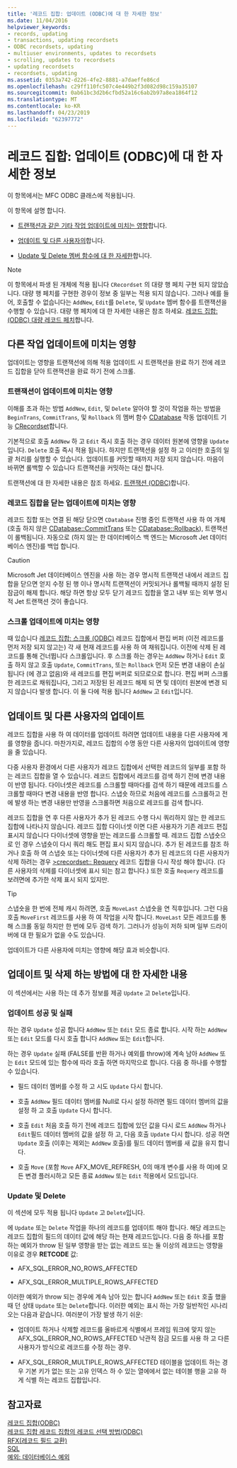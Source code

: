 ```yaml
---
title: '레코드 집합: 업데이트 (ODBC)에 대 한 자세한 정보'
ms.date: 11/04/2016
helpviewer_keywords:
- records, updating
- transactions, updating recordsets
- ODBC recordsets, updating
- multiuser environments, updates to recordsets
- scrolling, updates to recordsets
- updating recordsets
- recordsets, updating
ms.assetid: 0353a742-d226-4fe2-8881-a7daeffe86cd
ms.openlocfilehash: c29ff110fc507c4e449b2f3d082d98c159a35107
ms.sourcegitcommit: 0ab61bc3d2b6cfbd52a16c6ab2b97a8ea1864f12
ms.translationtype: MT
ms.contentlocale: ko-KR
ms.lasthandoff: 04/23/2019
ms.locfileid: "62397772"
---
```

# <a name="recordset-more-about-updates-odbc"></a>레코드 집합: 업데이트 (ODBC)에 대 한 자세한 정보

이 항목에서는 MFC ODBC 클래스에 적용됩니다.

이 항목에 설명 합니다.

- [트랜잭션과 같은 기타 작업 업데이트에 미치는 영향](#_core_how_transactions_affect_updates)합니다.

- [업데이트 및 다른 사용자의](#_core_your_updates_and_the_updates_of_other_users)합니다.

- [Update 및 Delete 멤버 함수에 대 한 자세한](#_core_more_about_update_and_delete)합니다.

> [!NOTE]
>  이 항목에서 파생 된 개체에 적용 됩니다 `CRecordset` 의 대량 행 페치 구현 되지 않았습니다. 대량 행 페치를 구현한 경우이 정보 중 일부는 적용 되지 않습니다. 그러나 예를 들어, 호출할 수 없습니다는 `AddNew`, `Edit`를 `Delete`, 및 `Update` 멤버 함수를 트랜잭션을 수행할 수 있습니다. 대량 행 페치에 대 한 자세한 내용은 참조 하세요. [레코드 집합: (ODBC) 대량 레코드 페치](../../data/odbc/recordset-fetching-records-in-bulk-odbc.md)합니다.

##  <a name="_core_how_other_operations_affect_updates"></a> 다른 작업 업데이트에 미치는 영향

업데이트는 영향을 트랜잭션에 의해 적용 업데이트 시 트랜잭션을 완료 하기 전에 레코드 집합을 닫아 트랜잭션을 완료 하기 전에 스크롤.

###  <a name="_core_how_transactions_affect_updates"></a> 트랜잭션이 업데이트에 미치는 영향

이해를 초과 하는 방법 `AddNew`, `Edit`, 및 `Delete` 알아야 할 것이 작업을 하는 방법을 `BeginTrans`, `CommitTrans`, 및 `Rollback` 의 멤버 함수 [CDatabase](../../mfc/reference/cdatabase-class.md) 작동 업데이트 기능 [CRecordset](../../mfc/reference/crecordset-class.md)합니다.

기본적으로 호출 `AddNew` 하 고 `Edit` 즉시 호출 하는 경우 데이터 원본에 영향을 `Update`입니다. `Delete` 호출 즉시 적용 됩니다. 하지만 트랜잭션을 설정 하 고 이러한 호출의 일괄 처리를 실행할 수 있습니다. 업데이트를 커밋할 때까지 저장 되지 않습니다. 마음이 바뀌면 롤백할 수 있습니다 트랜잭션을 커밋하는 대신 합니다.

트랜잭션에 대 한 자세한 내용은 참조 하세요. [트랜잭션 (ODBC)](../../data/odbc/transaction-odbc.md)합니다.

###  <a name="_core_how_closing_the_recordset_affects_updates"></a> 레코드 집합을 닫는 업데이트에 미치는 영향

레코드 집합 또는 연결 된 해당 닫으면 `CDatabase` 진행 중인 트랜잭션 사용 하 여 개체 (호출 하지 않은 [CDatabase::CommitTrans](../../mfc/reference/cdatabase-class.md#committrans) 또는 [CDatabase::Rollback](../../mfc/reference/cdatabase-class.md#rollback)), 트랜잭션이 롤백됩니다. 자동으로 (하지 않는 한 데이터베이스 백 엔드는 Microsoft Jet 데이터베이스 엔진)를 백업 합니다.

> [!CAUTION]
>  Microsoft Jet 데이터베이스 엔진을 사용 하는 경우 명시적 트랜잭션 내에서 레코드 집합을 닫으면 얻지 수정 된 행 이나 명시적 트랜잭션이 커밋되거나 롤백될 때까지 설정 된 잠금이 해제 합니다. 해당 하면 항상 모두 닫기 레코드 집합을 열고 내부 또는 외부 명시적 Jet 트랜잭션 것이 좋습니다.

###  <a name="_core_how_scrolling_affects_updates"></a> 스크롤 업데이트에 미치는 영향

때 있습니다 [레코드 집합: 스크롤 (ODBC)](../../data/odbc/recordset-scrolling-odbc.md) 레코드 집합에서 편집 버퍼 (이전 레코드를 먼저 저장 되지 않고는) 각 새 현재 레코드를 사용 하 여 채워집니다. 이전에 삭제 된 레코드를 통해 건너뜁니다 스크롤입니다. 후 스크롤 하는 경우는 `AddNew` 하거나 `Edit` 호출 하지 않고 호출 `Update`, `CommitTrans`, 또는 `Rollback` 먼저 모든 변경 내용이 손실 됩니다 (에 경고 없음)와 새 레코드를 편집 버퍼로 되므로으로 합니다. 편집 버퍼 스크롤한 레코드로 채워집니다, 그리고 저장된 된 레코드 해제 되 면 및 데이터 원본에 변경 되지 않습니다 발생 합니다. 이 둘 다에 적용 됩니다 `AddNew` 고 `Edit`입니다.

##  <a name="_core_your_updates_and_the_updates_of_other_users"></a> 업데이트 및 다른 사용자의 업데이트

레코드 집합을 사용 하 여 데이터를 업데이트 하려면 업데이트 내용을 다른 사용자에 게를 영향을 줍니다. 마찬가지로, 레코드 집합의 수명 동안 다른 사용자의 업데이트에 영향을 줄 있습니다.

다중 사용자 환경에서 다른 사용자가 레코드 집합에서 선택한 레코드의 일부를 포함 하는 레코드 집합을 열 수 있습니다. 레코드 집합에서 레코드를 검색 하기 전에 변경 내용이 반영 됩니다. 다이너셋은 레코드를 스크롤할 때마다를 검색 하기 때문에 레코드를 스크롤할 때마다 변경 내용을 반영 합니다. 스냅숏 하므로 처음에 레코드를 스크롤하고 전에 발생 하는 변경 내용만 반영을 스크롤하면 처음으로 레코드를 검색 합니다.

레코드 집합을 연 후 다른 사용자가 추가 된 레코드 수행 다시 쿼리하지 않는 한 레코드 집합에 나타나지 않습니다. 레코드 집합 다이너셋 이면 다른 사용자가 기존 레코드 편집 표시지 않습니다 다이너셋에 영향을 받는 레코드를 스크롤할 때. 레코드 집합 스냅숏으로 인 경우 스냅숏이 다시 쿼리 해도 편집 표시 되지 않습니다. 추가 된 레코드를 참조 하거나 호출 하 여 스냅숏 또는 다이너셋에 다른 사용자가 추가 된 레코드의 다른 사용자가 삭제 하려는 경우 [>crecordset:: Requery](../../mfc/reference/crecordset-class.md#requery) 레코드 집합을 다시 작성 해야 합니다. (다른 사용자의 삭제를 다이너셋에 표시 되는 참고 합니다.) 또한 호출 `Requery` 레코드를 보려면에 추가한 삭제 표시 되지 있지만.

> [!TIP]
>  스냅숏을 한 번에 전체 캐시 하려면, 호출 `MoveLast` 스냅숏을 연 직후입니다. 그런 다음 호출 `MoveFirst` 레코드를 사용 하 여 작업을 시작 합니다. `MoveLast` 모든 레코드를 통해 스크롤 동일 하지만 한 번에 모두 검색 하기. 그러나가 성능이 저하 되며 일부 드라이버에 대 한 필요가 없을 수도 있습니다.

업데이트가 다른 사용자에 미치는 영향에 해당 효과 비슷합니다.

##  <a name="_core_more_about_update_and_delete"></a> 업데이트 및 삭제 하는 방법에 대 한 자세한 내용

이 섹션에서는 사용 하는 데 추가 정보를 제공 `Update` 고 `Delete`입니다.

### <a name="update-success-and-failure"></a>업데이트 성공 및 실패

하는 경우 `Update` 성공 합니다 `AddNew` 또는 `Edit` 모드 종료 합니다. 시작 하는 `AddNew` 또는 `Edit` 모드를 다시 호출 합니다 `AddNew` 또는 `Edit`합니다.

하는 경우 `Update` 실패 (FALSE를 반환 하거나 예외를 throw)에 계속 남아 `AddNew` 또는 `Edit` 모드에 있는 함수에 따라 호출 하면 마지막으로 합니다. 다음 중 하나를 수행할 수 있습니다.

- 필드 데이터 멤버를 수정 하 고 시도 `Update` 다시 합니다.

- 호출 `AddNew` 필드 데이터 멤버를 Null로 다시 설정 하려면 필드 데이터 멤버의 값을 설정 하 고 호출 `Update` 다시 합니다.

- 호출 `Edit` 처음 호출 하기 전에 레코드 집합에 있던 값을 다시 로드 `AddNew` 하거나 `Edit`필드 데이터 멤버의 값을 설정 하 고, 다음 호출 `Update` 다시 합니다. 성공 하면 `Update` 호출 (이후는 제외는 `AddNew` 호출)를 필드 데이터 멤버를 새 값을 유지 합니다.

- 호출 `Move` (포함 `Move` AFX_MOVE_REFRESH, 0의 매개 변수를 사용 하 여)에 모든 변경 플러시하고 모든 종료 `AddNew` 또는 `Edit` 적용에서 모드입니다.

### <a name="update-and-delete"></a>Update 및 Delete

이 섹션에 모두 적용 됩니다 `Update` 고 `Delete`입니다.

에 `Update` 또는 `Delete` 작업을 하나의 레코드를 업데이트 해야 합니다. 해당 레코드는 레코드 집합의 필드의 데이터 값에 해당 하는 현재 레코드입니다. 다음 중 하나를 포함 하는 예외가 throw 된 일부 영향을 받는 없는 레코드 또는 둘 이상의 레코드는 영향을 이유로 경우 **RETCODE** 값:

- AFX_SQL_ERROR_NO_ROWS_AFFECTED

- AFX_SQL_ERROR_MULTIPLE_ROWS_AFFECTED

이러한 예외가 throw 되는 경우에 계속 남아 있는 합니다 `AddNew` 또는 `Edit` 호출 했을 때 던 상태 `Update` 또는 `Delete`합니다. 이러한 예외는 표시 하는 가장 일반적인 시나리오는 다음과 같습니다. 여러분이 가장 발생 하기 쉬운:

- 업데이트 하거나 삭제할 레코드를 올바르게 식별에서 프레임 워크에 맞지 않는 AFX_SQL_ERROR_NO_ROWS_AFFECTED 낙관적 잠금 모드를 사용 하 고 다른 사용자가 방식으로 레코드를 수정 하는 경우.

- AFX_SQL_ERROR_MULTIPLE_ROWS_AFFECTED 테이블을 업데이트 하는 경우 기본 키가 없는 또는 고유 인덱스 하 수 있는 열에에서 없는 테이블 행을 고유 하 게 식별 하는 레코드 집합입니다.

## <a name="see-also"></a>참고자료

[레코드 집합(ODBC)](../../data/odbc/recordset-odbc.md)<br/>
[레코드 집합 레코드 집합의 레코드 선택 방법(ODBC)](../../data/odbc/recordset-how-recordsets-select-records-odbc.md)<br/>
[RFX(레코드 필드 교환)](../../data/odbc/record-field-exchange-rfx.md)<br/>
[SQL](../../data/odbc/sql.md)<br/>
[예외: 데이터베이스 예외](../../mfc/exceptions-database-exceptions.md)